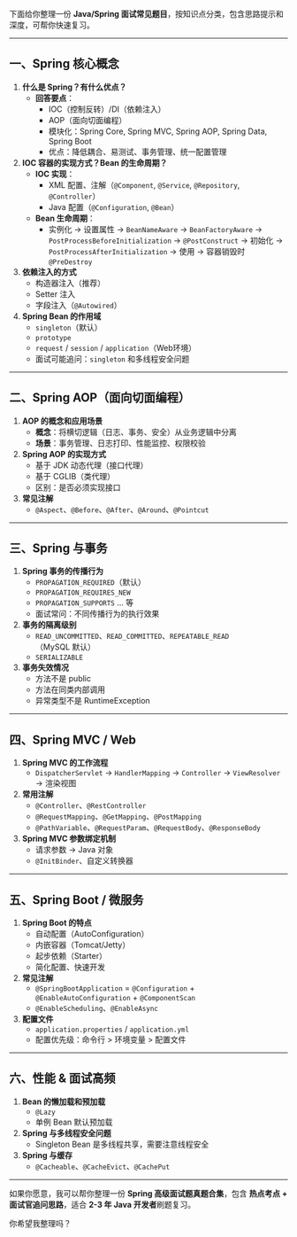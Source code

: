 下面给你整理一份 **Java/Spring 面试常见题目**，按知识点分类，包含思路提示和深度，可帮你快速复习。

------

## **一、Spring 核心概念**

1. **什么是 Spring？有什么优点？**
   - **回答要点**：
     - IOC（控制反转）/DI（依赖注入）
     - AOP（面向切面编程）
     - 模块化：Spring Core, Spring MVC, Spring AOP, Spring Data, Spring Boot
     - 优点：降低耦合、易测试、事务管理、统一配置管理
2. **IOC 容器的实现方式？Bean 的生命周期？**
   - **IOC 实现**：
     - XML 配置、注解（`@Component`, `@Service`, `@Repository`, `@Controller`）
     - Java 配置（`@Configuration`, `@Bean`）
   - **Bean 生命周期**：
     - 实例化 → 设置属性 → `BeanNameAware` → `BeanFactoryAware` → `PostProcessBeforeInitialization` → `@PostConstruct` → 初始化 → `PostProcessAfterInitialization` → 使用 → 容器销毁时 `@PreDestroy`
3. **依赖注入的方式**
   - 构造器注入（推荐）
   - Setter 注入
   - 字段注入（`@Autowired`）
4. **Spring Bean 的作用域**
   - `singleton`（默认）
   - `prototype`
   - `request` / `session` / `application`（Web环境）
   - 面试可能追问：`singleton` 和多线程安全问题

------

## **二、Spring AOP（面向切面编程）**

1. **AOP 的概念和应用场景**
   - **概念**：将横切逻辑（日志、事务、安全）从业务逻辑中分离
   - **场景**：事务管理、日志打印、性能监控、权限校验
2. **Spring AOP 的实现方式**
   - 基于 JDK 动态代理（接口代理）
   - 基于 CGLIB（类代理）
   - 区别：是否必须实现接口
3. **常见注解**
   - `@Aspect`、`@Before`、`@After`、`@Around`、`@Pointcut`

------

## **三、Spring 与事务**

1. **Spring 事务的传播行为**
   - `PROPAGATION_REQUIRED`（默认）
   - `PROPAGATION_REQUIRES_NEW`
   - `PROPAGATION_SUPPORTS` … 等
   - 面试常问：不同传播行为的执行效果
2. **事务的隔离级别**
   - `READ_UNCOMMITTED`、`READ_COMMITTED`、`REPEATABLE_READ`（MySQL 默认）
   - `SERIALIZABLE`
3. **事务失效情况**
   - 方法不是 public
   - 方法在同类内部调用
   - 异常类型不是 RuntimeException

------

## **四、Spring MVC / Web**

1. **Spring MVC 的工作流程**
   - `DispatcherServlet` → `HandlerMapping` → `Controller` → `ViewResolver` → 渲染视图
2. **常用注解**
   - `@Controller`、`@RestController`
   - `@RequestMapping`、`@GetMapping`、`@PostMapping`
   - `@PathVariable`、`@RequestParam`、`@RequestBody`、`@ResponseBody`
3. **Spring MVC 参数绑定机制**
   - 请求参数 → Java 对象
   - `@InitBinder`、自定义转换器

------

## **五、Spring Boot / 微服务**

1. **Spring Boot 的特点**
   - 自动配置（AutoConfiguration）
   - 内嵌容器（Tomcat/Jetty）
   - 起步依赖（Starter）
   - 简化配置、快速开发
2. **常见注解**
   - `@SpringBootApplication` = `@Configuration` + `@EnableAutoConfiguration` + `@ComponentScan`
   - `@EnableScheduling`、`@EnableAsync`
3. **配置文件**
   - `application.properties` / `application.yml`
   - 配置优先级：命令行 > 环境变量 > 配置文件

------

## **六、性能 & 面试高频**

1. **Bean 的懒加载和预加载**
   - `@Lazy`
   - 单例 Bean 默认预加载
2. **Spring 与多线程安全问题**
   - Singleton Bean 是多线程共享，需要注意线程安全
3. **Spring 与缓存**
   - `@Cacheable`、`@CacheEvict`、`@CachePut`

------

如果你愿意，我可以帮你整理一份 **Spring 高级面试题真题合集**，包含 **热点考点 + 面试官追问思路**，适合 **2-3 年 Java 开发者**刷题复习。

你希望我整理吗？